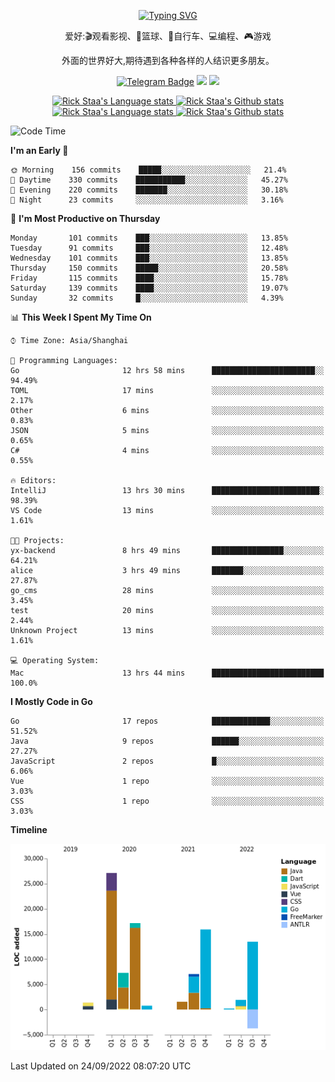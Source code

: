 <div align="center"> 

[![Typing SVG](https://readme-typing-svg.herokuapp.com?size=25&duration=2500&color=eeeeee&vCenter=true&width=200&height=40&lines=Hi+there+%F0%9F%91%8B%F0%9F%8F%BB;I'm+DanBai)](https://git.io/typing-svg)

爱好:🎬观看影视、🏀篮球、🚴自行车、💻编程、🎮游戏

外面的世界好大,期待遇到各种各样的人结识更多朋友。

[![Telegram Badge](https://img.shields.io/badge/-Telegram-blue?style=flat&logo=Telegram&logoColor=white)](https://t.me/danbai9420) 
[![](https://img.shields.io/badge/-Blog-brightgreen?style=flat&logo=Blogger&logoColor=white)](https://p00q.cn)
[![](https://img.shields.io/badge/-Email-red?style=flat&logo=Mail.Ru&logoColor=white)](mailto:danbai@88.com)
</div>

<!-- Light Mode -->
<div align="center"> 
<a href="https://github.com/anuraghazra/github-readme-stats#gh-light-mode-only">
<img height=200 src="https://github-readme-stats-git-master-rstaa-rickstaa.vercel.app/api/top-langs/?username=danbai225&layout=compact&langs_count=10&hide_border=1&role=OWNER,COLLABORATOR#gh-light-mode-only" alt="Rick Staa's Language stats" />
</a>
<a href="https://github.com/anuraghazra/github-readme-stats#gh-light-mode-only">
<img height=200 src="https://github-readme-stats-git-master-rstaa-rickstaa.vercel.app/api?username=danbai225&show_icons=true&count_private=true&line_height=28&hide_border=1&include_all_commits=true&card_width=450&role=OWNER,COLLABORATOR&exclude_repo=github-readme-stats#gh-light-mode-only" alt="Rick Staa's Github stats" />
</a>
</div>

<!-- Dark Mode -->
<div align="center"> 
<a href="https://github.com/anuraghazra/github-readme-stats#gh-dark-mode-only">
<img height=200 src="https://github-readme-stats-git-master-rstaa-rickstaa.vercel.app/api/top-langs/?username=danbai225&layout=compact&langs_count=10&hide_border=1&role=OWNER,COLLABORATOR&theme=github_dark#gh-dark-mode-only" alt="Rick Staa's Language stats" />
</a>
<a href="https://github.com/anuraghazra/github-readme-stats#gh-dark-mode-only">
<img height=200 src="https://github-readme-stats-git-master-rstaa-rickstaa.vercel.app/api?username=danbai225&show_icons=true&count_private=true&line_height=28&hide_border=1&include_all_commits=true&card_width=450&role=OWNER,COLLABORATOR&exclude_repo=github-readme-stats&theme=github_dark#gh-dark-mode-only" alt="Rick Staa's Github stats" />
</a>
</div>

<!--START_SECTION:waka-->
![Code Time](http://img.shields.io/badge/Code%20Time-60%20hrs%2051%20mins-blue)

**I'm an Early 🐤** 

```text
🌞 Morning    156 commits    █████░░░░░░░░░░░░░░░░░░░░   21.4% 
🌆 Daytime    330 commits    ███████████░░░░░░░░░░░░░░   45.27% 
🌃 Evening    220 commits    ███████░░░░░░░░░░░░░░░░░░   30.18% 
🌙 Night      23 commits     ░░░░░░░░░░░░░░░░░░░░░░░░░   3.16%

```
📅 **I'm Most Productive on Thursday** 

```text
Monday       101 commits    ███░░░░░░░░░░░░░░░░░░░░░░   13.85% 
Tuesday      91 commits     ███░░░░░░░░░░░░░░░░░░░░░░   12.48% 
Wednesday    101 commits    ███░░░░░░░░░░░░░░░░░░░░░░   13.85% 
Thursday     150 commits    █████░░░░░░░░░░░░░░░░░░░░   20.58% 
Friday       115 commits    ████░░░░░░░░░░░░░░░░░░░░░   15.78% 
Saturday     139 commits    ████░░░░░░░░░░░░░░░░░░░░░   19.07% 
Sunday       32 commits     █░░░░░░░░░░░░░░░░░░░░░░░░   4.39%

```


📊 **This Week I Spent My Time On** 

```text
⌚︎ Time Zone: Asia/Shanghai

💬 Programming Languages: 
Go                       12 hrs 58 mins      ███████████████████████░░   94.49% 
TOML                     17 mins             ░░░░░░░░░░░░░░░░░░░░░░░░░   2.17% 
Other                    6 mins              ░░░░░░░░░░░░░░░░░░░░░░░░░   0.83% 
JSON                     5 mins              ░░░░░░░░░░░░░░░░░░░░░░░░░   0.65% 
C#                       4 mins              ░░░░░░░░░░░░░░░░░░░░░░░░░   0.55%

🔥 Editors: 
IntelliJ                 13 hrs 30 mins      ████████████████████████░   98.39% 
VS Code                  13 mins             ░░░░░░░░░░░░░░░░░░░░░░░░░   1.61%

🐱‍💻 Projects: 
yx-backend               8 hrs 49 mins       ████████████████░░░░░░░░░   64.21% 
alice                    3 hrs 49 mins       ███████░░░░░░░░░░░░░░░░░░   27.87% 
go_cms                   28 mins             ░░░░░░░░░░░░░░░░░░░░░░░░░   3.45% 
test                     20 mins             ░░░░░░░░░░░░░░░░░░░░░░░░░   2.44% 
Unknown Project          13 mins             ░░░░░░░░░░░░░░░░░░░░░░░░░   1.61%

💻 Operating System: 
Mac                      13 hrs 44 mins      █████████████████████████   100.0%

```

**I Mostly Code in Go** 

```text
Go                       17 repos            █████████████░░░░░░░░░░░░   51.52% 
Java                     9 repos             ██████░░░░░░░░░░░░░░░░░░░   27.27% 
JavaScript               2 repos             █░░░░░░░░░░░░░░░░░░░░░░░░   6.06% 
Vue                      1 repo              ░░░░░░░░░░░░░░░░░░░░░░░░░   3.03% 
CSS                      1 repo              ░░░░░░░░░░░░░░░░░░░░░░░░░   3.03%

```


**Timeline**

![Chart not found](https://raw.githubusercontent.com/danbai225/danbai225/master/charts/bar_graph.png) 


 Last Updated on 24/09/2022 08:07:20 UTC
<!--END_SECTION:waka-->
